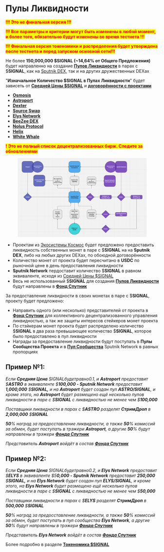 # Пулы Ликвидности

<mark style="color:red;">**!!! Это не финальная версия !!!**</mark>&#x20;

<mark style="color:red;">**!!! Все параметры и критерии могут быть изменены в любой момент, и более того, обязательно будут изменены во время тестнета !!!**</mark>&#x20;

<mark style="color:red;">**!!! Финальная версия токеномики и распределения будет утверждена после тестнета и перед запуском основной сети!!!**</mark>

Не более **150,000,000 $SIGNAL (\~14,64% от Общего Предложения)** будет направленно на создание [**Пулов Ликвидности**](puly-likvidnosti.md) в парах с $**SIGNAL**, как на [Sputnik DEX](../../../sputnik-network-app-chain/sputnik-dex.md), так и на других дружественных DEXах&#x20;

"**Изначальное Количество $SIGNAL в Пулах Ликвидности**" будет зависеть от [**Средней Цены $SIGNAL**](../../tokenomika-usdsignal/srednya-cena-usdsignal.md) и [**договорённости с проектами**](../strimdrop/steikery-proektov-kotorye-predostavyat-svoi-monety-dlya-sozdaniya-pulov-likvidnosti-v-pare-s-usdsign/formirovanie-spiska-setei-dlya-polucheniya-strimdropa-usdsignal.md)

* [**Osmosis**](https://app.osmosis.zone/)
* [**Astroport**](https://app.astroport.fi/)
* [**Dexter**](https://app.dexter.zone/)
* [**Source Swap**](https://www.sourceprotocol.io/)&#x20;
* [**Elys Network**](https://elys.network/)
* [**BeeZee DEX**](https://app.getbze.com/)
* [**Nolus Protocol**](https://nolus.io/)
* [**Helix**](https://helixapp.com/)
* [**White Whale**](https://app.whitewhale.money/)

<mark style="color:red;">**! Это не полный список децентрализованных бирж. Следите за обновлениями**</mark>

<figure><img src="../../../.gitbook/assets/image.png" alt=""><figcaption></figcaption></figure>

* Проектам из [Экосистемы Космос](../../../slovar-terminov-i-skhema/ekosistema-kosmos.md) будет предложено предоставить ликвидность собственных монет в паре с $**SIGNAL** на на **Sputnik DEX**, либо на любых других DEXах, по обоюдной договорённости&#x20;
* Количество монет от проекта будет пересчитано в **USDC** по рыночной цене в день предоставления ликвидности
* **Sputnik Network** пердоставит количество $**SIGNAL** в равном эквиваленте, исходя из [Cредней Цены $SIGNAL  ](../../tokenomika-usdsignal/srednya-cena-usdsignal.md)
* Весь не использованный $**SIGNAL** для создания [**Пулов Ликвидности**](puly-likvidnosti.md) будут направлены в [**Фонд Спутник**](../../../fond-sputnik.md)

За предоставление ликвидности  в своих монетах в паре с $**SIGNAL**, проекту будет предложено:

* &#x20;Направить одного (или несколько) представителей от проекта в [**Фонд Спутник**](../../../fond-sputnik.md) для коллективного децентрализованного управления ликвидностью, а так же защиты  интересов стейкеров монет проекта
* По стэйкерам монет проекта будет распределено количество $**SIGNAL** в два раза превышающее количество $**SIGNAL**, которое было предоставлено в пул ликвидности
* Награды за предоставление ликвидности будут поступать в **Пулы Сообщества Проекта** и в [**Пул Сообщества**](pul-soobshestva.md) Sputnik Network в равных пропорциях

## **Пример №1:**

_Если **Средняя Цена** $SIGNAL будет равно 0.1$, и **Astroport** предоставит $**ASTRO** в эквиваленте $**100,000 - Sputnik Network** предоставит **1,000,000** $**SIGNAL,** и на **Astroport** будет создан пул **ASTRO/SIGNAL**, и_ _кроме этого, на **Astroport** будет размещено ещё несколько пулов ликвидности в паре с $**SIGNAL** с ликвидностью не менее чем  $**100,000**_

_Поставщики ликвидности в парах с $**ASTRO** разделят **СтримДроп** в **2,000,000** $**SIGNAL**_

_**50**%_ _наград за предосставление ликвидности, а также **50**% комиссий за обмен, будет поступать в трэжери **Astroport**, а другие **50**% будут направлены в трэжери_ [_**Фонда Спутник**_](../../../fond-sputnik.md)

_Представитель **Astroport** войдёт в состав_ [_**Фонда Спутник**_](../../../fond-sputnik.md)

## **Пример №2:**

_Если **Средняя Цена** $SIGNAL будет равно 0.2$, и **Elys Network** предоставит $**ELYS** в эквиваленте $5**0,000 - Sputnik Network** предоставит **250,000** $**SIGNAL,** и на **Elys Network** будет создан пул **ELYS/SIGNAL**, и_ _кроме этого, на **Elys Network** будет размещено ещё несколько пулов ликвидности в паре с $**SIGNAL** с ликвидностью не менее чем $**50,000**_

_Поставщики ликвидности в парах с $**ELYS** разделят **СтримДроп** в **500,000** $**SIGNAL**_

_**50**%_ _наград за предосставление ликвидности, а также **50**% комиссий за обмен, будет поступать в пул сообщества **Elys Network**, а другие **50**% будут направлены в трэжери_ [_**Фонда Спутник**_](../../../fond-sputnik.md)

_Представитель **Elys Network** войдёт в состав_ [_**Фонда Спутник**_](../../../fond-sputnik.md)

Более подробно в разделе [**Токеномика $SIGNAL**](../../tokenomika-usdsignal/)
